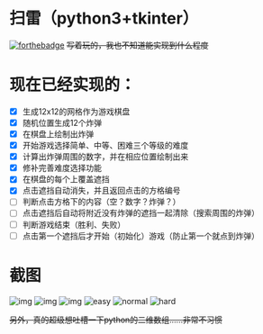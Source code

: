 # 扫雷（python3+tkinter）
[![forthebadge](https://forthebadge.com/images/badges/made-with-python.svg)](https://forthebadge.com)
~~写着玩的，我也不知道能实现到什么程度~~
# 现在已经实现的：
+ [x] 生成12x12的网格作为游戏棋盘
+ [x] 随机位置生成12个炸弹
+ [x] 在棋盘上绘制出炸弹
+ [x] 开始游戏选择简单、中等、困难三个等级的难度
+ [x] 计算出炸弹周围的数字，并在相应位置绘制出来
+ [x] 修补完善难度选择功能
+ [x] 在棋盘的每个上覆盖遮挡
+ [x] 点击遮挡自动消失，并且返回点击的方格编号
+ [ ] 判断点击方格下的内容（空？数字？炸弹？）
+ [ ] 点击遮挡后自动将附近没有炸弹的遮挡一起清除（搜索周围的炸弹）
+ [ ] 判断游戏结束（胜利、失败）
+ [ ] 点击第一个遮挡后才开始（初始化）游戏（防止第一个就点到炸弹）
# 截图
![img](https://i.loli.net/2018/07/22/5b543eb520119.png)
![img](https://i.loli.net/2018/07/22/5b543c56a1b61.png)
![img](https://i.loli.net/2018/07/22/5b543c6d948bf.png)
![easy](https://i.loli.net/2018/07/23/5b55cde270eb8.png)
![normal](https://i.loli.net/2018/07/23/5b55cf876a86d.png)
![hard](https://i.loli.net/2018/07/23/5b55cf93c4c32.png)

~~另外，真的超级想吐槽一下python的二维数组……非常不习惯~~